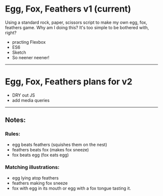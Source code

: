 # Egg, Fox, Feathers v1 (current)
Using a standard rock, paper, scissors script to make my own egg, fox, feathers game. 
Why am I doing this? It's too simple to be bothered with, right?
* practing Flexbox
* ES6
* Sketch 
* So neener neener!

---
# Egg, Fox, Feathers plans for v2
* DRY out JS
* add media queries

---
## Notes:
### Rules:
* egg beats feathers (squishes them on the nest)
* feathers beats fox (makes fox sneeze)
* fox beats egg (fox eats egg)

### Matching illustrations:
* egg lying atop feathers
* feathers making fox sneeze
* fox with egg in its mouth or egg with a fox tongue tasting it.

